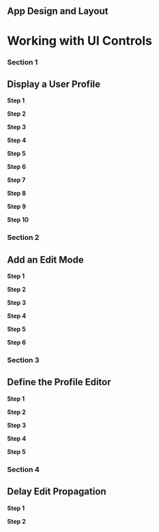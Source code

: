 ## App Design and Layout
# Working with UI Controls

### Section 1
## Display a User Profile

**Step 1** <br>

**Step 2** <br>

**Step 3** <br>

**Step 4** <br>

**Step 5** <br>

**Step 6** <br>

**Step 7** <br>

**Step 8** <br>

**Step 9** <br>

**Step 10** <br>

### Section 2
## Add an Edit Mode

**Step 1** <br>

**Step 2** <br>

**Step 3** <br>

**Step 4** <br>

**Step 5** <br>

**Step 6** <br>

### Section 3
## Define the Profile Editor

**Step 1** <br>

**Step 2** <br>

**Step 3** <br>

**Step 4** <br>

**Step 5** <br>

### Section 4
## Delay Edit Propagation

**Step 1** <br>

**Step 2** <br>